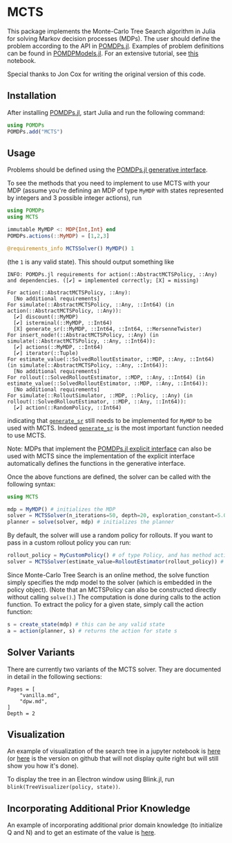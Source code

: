 # MCTS

This package implements the Monte-Carlo Tree Search algorithm in Julia for solving Markov decision processes (MDPs).
The user should define the problem according to the API in [POMDPs.jl](https://github.com/sisl/POMDPs.jl). Examples of
problem definitions can be found in [POMDPModels.jl](https://github.com/sisl/POMDPModels.jl). For an extensive tutorial, see [this](http://nbviewer.ipython.org/github/sisl/POMDPs.jl/blob/master/examples/GridWorld.ipynb) notebook.

Special thanks to Jon Cox for writing the original version of this code.

## Installation

After installing [POMDPs.jl](https://github.com/sisl/POMDPs.jl), start Julia and run the following command:

```julia
using POMDPs
POMDPs.add("MCTS")
```

## Usage

Problems should be defined using the [POMDPs.jl generative interface](http://juliapomdp.github.io/POMDPs.jl/latest/generative/). 

To see the methods that you need to implement to use MCTS with your MDP (assume you're defining an MDP of type `MyMDP` with states represented by integers and 3 possible integer actions), run
```julia
using POMDPs
using MCTS

immutable MyMDP <: MDP{Int,Int} end
POMDPs.actions(::MyMDP) = [1,2,3]

@requirements_info MCTSSolver() MyMDP() 1
```
(the `1` is any valid state). This should output something like
```
INFO: POMDPs.jl requirements for action(::AbstractMCTSPolicy, ::Any) and dependencies. ([✔] = implemented correctly; [X] = missing)

For action(::AbstractMCTSPolicy, ::Any):
  [No additional requirements]
For simulate(::AbstractMCTSPolicy, ::Any, ::Int64) (in action(::AbstractMCTSPolicy, ::Any)):
  [✔] discount(::MyMDP)
  [✔] isterminal(::MyMDP, ::Int64)
  [X] generate_sr(::MyMDP, ::Int64, ::Int64, ::MersenneTwister)
For insert_node!(::AbstractMCTSPolicy, ::Any) (in simulate(::AbstractMCTSPolicy, ::Any, ::Int64)):
  [✔] actions(::MyMDP, ::Int64)
  [✔] iterator(::Tuple)
For estimate_value(::SolvedRolloutEstimator, ::MDP, ::Any, ::Int64) (in simulate(::AbstractMCTSPolicy, ::Any, ::Int64)):
  [No additional requirements]
For rollout(::SolvedRolloutEstimator, ::MDP, ::Any, ::Int64) (in estimate_value(::SolvedRolloutEstimator, ::MDP, ::Any, ::Int64)):
  [No additional requirements]
For simulate(::RolloutSimulator, ::MDP, ::Policy, ::Any) (in rollout(::SolvedRolloutEstimator, ::MDP, ::Any, ::Int64)):
  [✔] action(::RandomPolicy, ::Int64)
```
indicating that [`generate_sr`](http://juliapomdp.github.io/POMDPs.jl/latest/api/#POMDPs.generate_sr) still needs to be implemented for `MyMDP` to be used with MCTS. Indeed [`generate_sr`](http://juliapomdp.github.io/POMDPs.jl/latest/api/#POMDPs.generate_sr) is the most important function needed to use MCTS.

Note: MDPs that implement the [POMDPs.jl explicit interface](http://juliapomdp.github.io/POMDPs.jl/latest/explicit/) can also be used with MCTS since the implementation of the explicit interface automatically defines the functions in the generative interface.

Once the above functions are defined, the solver can be called with the following syntax:

```julia
using MCTS

mdp = MyMDP() # initializes the MDP
solver = MCTSSolver(n_iterations=50, depth=20, exploration_constant=5.0) # initializes the Solver type
planner = solve(solver, mdp) # initializes the planner
```
By default, the solver will use a random policy for rollouts. If you want to pass in a custom rollout policy you can run:

```julia
rollout_policy = MyCustomPolicy() # of type Policy, and has method action(rollout_policy::MyCustomPolicy, s::State)
solver = MCTSSolver(estimate_value=RolloutEstimator(rollout_policy)) # default solver parameters will be used n_iterations=100, depth=10, exploration_constant=1.0 = solve(solver, mdp)
```

Since Monte-Carlo Tree Search is an online method, the solve function simply specifies the mdp model to the solver (which is embedded in the policy object). (Note that an MCTSPolicy can also be constructed directly without calling `solve()`.) The computation is done during calls to the action function. To extract the policy for a given state, simply call the action function:

```julia
s = create_state(mdp) # this can be any valid state
a = action(planner, s) # returns the action for state s
```

## Solver Variants

There are currently two variants of the MCTS solver. They are documented in detail in the following sections:

```@contents
Pages = [
    "vanilla.md",
    "dpw.md",
]
Depth = 2
```

## Visualization

An example of visualization of the search tree in a jupyter notebook is [here](https://nbviewer.jupyter.org/github/JuliaPOMDP/MCTS.jl/blob/master/notebooks/Test_Visualization.ipynb) (or [here](https://github.com/JuliaPOMDP/MCTS.jl/blob/master/notebooks/Test_Visualization.ipynb) is the version on github that will not display quite right but will still show you how it's done).

To display the tree in an Electron window using Blink.jl, run `blink(TreeVisualizer(policy, state))`.

## Incorporating Additional Prior Knowledge

An example of incorporating additional prior domain knowledge (to initialize Q and N) and to get an estimate of the value is [here](https://github.com/JuliaPOMDP/MCTS.jl/blob/master/notebooks/Domain_Knowledge_Example.ipynb).

